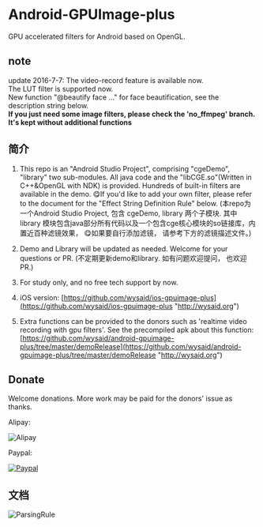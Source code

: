 # Android-GPUImage-plus
GPU accelerated filters for Android based on OpenGL. 

## note ##

update 2016-7-7: 
    The video-record feature is available now. <br>
    The LUT filter is supported now.<br>
    New function "@beautify face ..." for face beautification, see the description string below.<br>
    <b>If you just need some image filters, please check the 'no_ffmpeg' branch. It's kept without additional functions</b>

## 简介 ##

1.  This repo is an "Android Studio Project", comprising "cgeDemo", "library" two sub-modules. All java code and the "libCGE.so"(Written in C++&OpenGL with NDK) is provided. Hundreds of built-in filters are available in the demo. 😋If you'd like to add your own filter, please refer to the document for the "Effect String Definition Rule" below.
(本repo为一个Android Studio Project, 包含 cgeDemo, library 两个子模块. 其中library 模块包含java部分所有代码以及一个包含cge核心模块的so链接库，内置近百种滤镜效果， 😋如果要自行添加滤镜， 请参考下方的滤镜描述文件。)

2. Demo and Library will be updated as needed. Welcome for your questions or PR.
(不定期更新demo和library. 如有问题欢迎提问， 也欢迎PR.)

3. For study only, and no free tech support by now.

4. iOS version: [https://github.com/wysaid/ios-gpuimage-plus](https://github.com/wysaid/ios-gpuimage-plus "http://wysaid.org")

5. Extra functions can be provided to the donors such as 'realtime video recording with gpu filters'. See the precompiled apk about this function: [https://github.com/wysaid/android-gpuimage-plus/tree/master/demoRelease](https://github.com/wysaid/android-gpuimage-plus/tree/master/demoRelease "http://wysaid.org")


## Donate ##

Welcome donations. More work may be paid for the donors' issue as thanks.

Alipay:

![Alipay](https://raw.githubusercontent.com/wysaid/android-gpuimage-plus/master/screenshots/alipay.jpg "alipay")

Paypal: 

[![Paypal](https://www.paypalobjects.com/en_US/i/btn/btn_donateCC_LG.gif "Paypal")](http://blog.wysaid.org/p/donate.html)


## 文档 ##

![ParsingRule](https://github.com/wysaid/android-gpuimage-plus/wiki/Parsing-String-Rule "rule")
